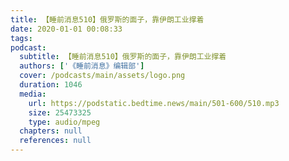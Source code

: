 ```yaml
---
title: 【睡前消息510】俄罗斯的面子，靠伊朗工业撑着
date: 2020-01-01 00:08:33
tags:
podcast:
  subtitle: 【睡前消息510】俄罗斯的面子，靠伊朗工业撑着
  authors: ['《睡前消息》编辑部']
  cover: /podcasts/main/assets/logo.png
  duration: 1046
  media:
    url: https://podstatic.bedtime.news/main/501-600/510.mp3
    size: 25473325
    type: audio/mpeg
  chapters: null
  references: null
---
```

